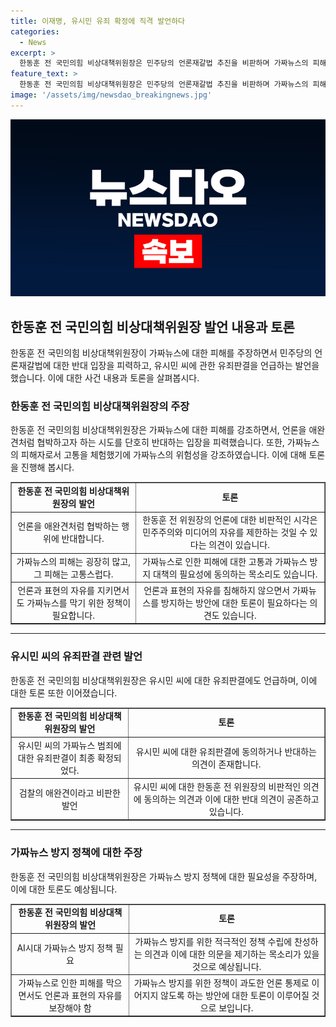 ```yaml
---
title: 이재명, 유시민 유죄 확정에 직격 발언하다
categories:
  - News
excerpt: >
  한동훈 전 국민의힘 비상대책위원장은 민주당의 언론재갈법 추진을 비판하며 가짜뉴스의 피해를 경험한 입장에서 언론과 표현의 자유를 존중하면서도 가짜뉴스를 막는 정책을 주장했습니다. 또한 유시민 전 노무현재단 이사장에 대한 가짜뉴스 범죄에 대한 유죄판결에 대한 발언을 통해 논란을 불러일으켰으며, 그에 대한 대응을 촉구했습니다.
feature_text: >
  한동훈 전 국민의힘 비상대책위원장은 민주당의 언론재갈법 추진을 비판하며 가짜뉴스의 피해를 경험한 입장에서 언론과 표현의 자유를 존중하면서도 가짜뉴스를 막는 정책을 주장했습니다. 또한 유시민 전 노무현재단 이사장에 대한 가짜뉴스 범죄에 대한 유죄판결에 대한 발언을 통해 논란을 불러일으켰으며, 그에 대한 대응을 촉구했습니다.
image: '/assets/img/newsdao_breakingnews.jpg'
---
```


<p><img src="/assets/img/newsdao_breakingnews.jpg" alt="koreaapp 속보" /></p>

<h2 data-ke-size="size26">한동훈 전 국민의힘 비상대책위원장 발언 내용과 토론</h2>

<p data-ke-size="size16">한동훈 전 국민의힘 비상대책위원장이 가짜뉴스에 대한 피해를 주장하면서 민주당의 언론재갈법에 대한 반대 입장을 피력하고, 유시민 씨에 관한 유죄판결을 언급하는 발언을 했습니다. 이에 대한 사건 내용과 토론을 살펴봅시다.</p>

<h3>한동훈 전 국민의힘 비상대책위원장의 주장</h3>

<p data-ke-size="size16">한동훈 전 국민의힘 비상대책위원장은 가짜뉴스에 대한 피해를 강조하면서, 언론을 애완견처럼 협박하고자 하는 시도를 단호히 반대하는 입장을 피력했습니다. 또한, 가짜뉴스의 피해자로서 고통을 체험했기에 가짜뉴스의 위험성을 강조하였습니다. 이에 대해 토론을 진행해 봅시다.</p>

<table style="width: 100%;" border="1">
<tbody>
<tr>
<td style="text-align: center; height: 17px;"><b>한동훈 전 국민의힘 비상대책위원장의 발언</b></td>
<td style="text-align: center; height: 17px;"><b>토론</b></td>
</tr>
<tr>
<td style="text-align: center; height: 17px;">언론을 애완견처럼 협박하는 행위에 반대합니다.</td>
<td style="text-align: center; height: 17px;">한동훈 전 위원장의 언론에 대한 비판적인 시각은 민주주의와 미디어의 자유를 제한하는 것일 수 있다는 의견이 있습니다.</td>
</tr>
<tr>
<td style="text-align: center; height: 17px;">가짜뉴스의 피해는 굉장히 많고, 그 피해는 고통스럽다.</td>
<td style="text-align: center; height: 17px;">가짜뉴스로 인한 피해에 대한 고통과 가짜뉴스 방지 대책의 필요성에 동의하는 목소리도 있습니다.</td>
</tr>
<tr>
<td style="text-align: center; height: 17px;">언론과 표현의 자유를 지키면서도 가짜뉴스를 막기 위한 정책이 필요합니다.</td>
<td style="text-align: center; height: 17px;">언론과 표현의 자유를 침해하지 않으면서 가짜뉴스를 방지하는 방안에 대한 토론이 필요하다는 의견도 있습니다.</td>
</tr>
</tbody>
</table>

<hr>

<h3>유시민 씨의 유죄판결 관련 발언</h3>

<p data-ke-size="size16">한동훈 전 국민의힘 비상대책위원장은 유시민 씨에 대한 유죄판결에도 언급하며, 이에 대한 토론 또한 이어졌습니다.</p>

<table style="width: 100%;" border="1">
<tbody>
<tr>
<td style="text-align: center; height: 17px;"><b>한동훈 전 국민의힘 비상대책위원장의 발언</b></td>
<td style="text-align: center; height: 17px;"><b>토론</b></td>
</tr>
<tr>
<td style="text-align: center; height: 17px;">유시민 씨의 가짜뉴스 범죄에 대한 유죄판결이 최종 확정되었다.</td>
<td style="text-align: center; height: 17px;">유시민 씨에 대한 유죄판결에 동의하거나 반대하는 의견이 존재합니다.</td>
</tr>
<tr>
<td style="text-align: center; height: 17px;">검찰의 애완견이라고 비판한 발언</td>
<td style="text-align: center; height: 17px;">유시민 씨에 대한 한동훈 전 위원장의 비판적인 의견에 동의하는 의견과 이에 대한 반대 의견이 공존하고 있습니다.</td>
</tr>
</tbody>
</table>

<hr>

<h3>가짜뉴스 방지 정책에 대한 주장</h3>

<p data-ke-size="size16">한동훈 전 국민의힘 비상대책위원장은 가짜뉴스 방지 정책에 대한 필요성을 주장하며, 이에 대한 토론도 예상됩니다.</p>

<table style="width: 100%;" border="1">
<tbody>
<tr>
<td style="text-align: center; height: 17px;"><b>한동훈 전 국민의힘 비상대책위원장의 발언</b></td>
<td style="text-align: center; height: 17px;"><b>토론</b></td>
</tr>
<tr>
<td style="text-align: center; height: 17px;">AI시대 가짜뉴스 방지 정책 필요</td>
<td style="text-align: center; height: 17px;">가짜뉴스 방지를 위한 적극적인 정책 수립에 찬성하는 의견과 이에 대한 의문을 제기하는 목소리가 있을 것으로 예상됩니다.</td>
</tr>
<tr>
<td style="text-align: center; height: 17px;">가짜뉴스로 인한 피해를 막으면서도 언론과 표현의 자유를 보장해야 함</td>
<td style="text-align: center; height: 17px;">가짜뉴스 방지를 위한 정책이 과도한 언론 통제로 이어지지 않도록 하는 방안에 대한 토론이 이루어질 것으로 보입니다.</td>
</tr>
</tbody>
</table>

<p data-ke-size="size16">&nbsp;</p>

